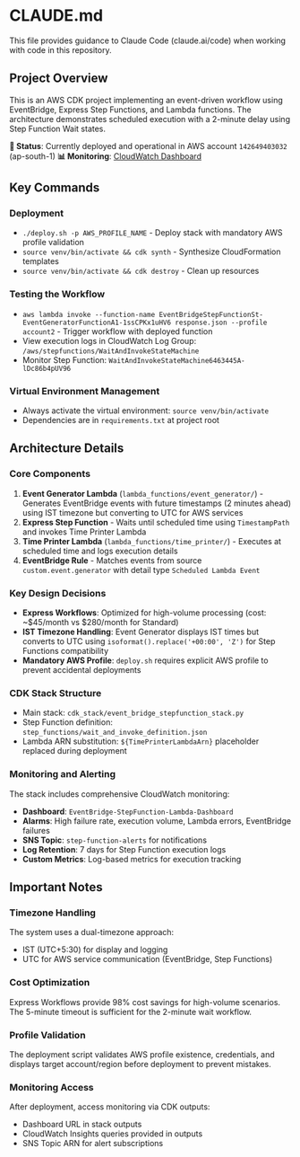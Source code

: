 # CLAUDE.md

This file provides guidance to Claude Code (claude.ai/code) when working with code in this repository.

## Project Overview

This is an AWS CDK project implementing an event-driven workflow using EventBridge, Express Step Functions, and Lambda functions. The architecture demonstrates scheduled execution with a 2-minute delay using Step Function Wait states.

**🚀 Status**: Currently deployed and operational in AWS account `142649403032` (ap-south-1)
**📊 Monitoring**: [CloudWatch Dashboard](https://console.aws.amazon.com/cloudwatch/home?region=ap-south-1#dashboards:name=EventBridge-StepFunction-Lambda-Dashboard)

## Key Commands

### Deployment
- `./deploy.sh -p AWS_PROFILE_NAME` - Deploy stack with mandatory AWS profile validation
- `source venv/bin/activate && cdk synth` - Synthesize CloudFormation templates
- `source venv/bin/activate && cdk destroy` - Clean up resources

### Testing the Workflow
- `aws lambda invoke --function-name EventBridgeStepFunctionSt-EventGeneratorFunctionA1-1ssCPKx1uHV6 response.json --profile account2` - Trigger workflow with deployed function
- View execution logs in CloudWatch Log Group: `/aws/stepfunctions/WaitAndInvokeStateMachine`
- Monitor Step Function: `WaitAndInvokeStateMachine6463445A-lDc86b4pUV96`

### Virtual Environment Management
- Always activate the virtual environment: `source venv/bin/activate`
- Dependencies are in `requirements.txt` at project root

## Architecture Details

### Core Components
1. **Event Generator Lambda** (`lambda_functions/event_generator/`) - Generates EventBridge events with future timestamps (2 minutes ahead) using IST timezone but converting to UTC for AWS services
2. **Express Step Function** - Waits until scheduled time using `TimestampPath` and invokes Time Printer Lambda
3. **Time Printer Lambda** (`lambda_functions/time_printer/`) - Executes at scheduled time and logs execution details
4. **EventBridge Rule** - Matches events from source `custom.event.generator` with detail type `Scheduled Lambda Event`

### Key Design Decisions
- **Express Workflows**: Optimized for high-volume processing (cost: ~$45/month vs $280/month for Standard)
- **IST Timezone Handling**: Event Generator displays IST times but converts to UTC using `isoformat().replace('+00:00', 'Z')` for Step Functions compatibility
- **Mandatory AWS Profile**: `deploy.sh` requires explicit AWS profile to prevent accidental deployments

### CDK Stack Structure
- Main stack: `cdk_stack/event_bridge_stepfunction_stack.py`
- Step Function definition: `step_functions/wait_and_invoke_definition.json`
- Lambda ARN substitution: `${TimePrinterLambdaArn}` placeholder replaced during deployment

### Monitoring and Alerting
The stack includes comprehensive CloudWatch monitoring:
- **Dashboard**: `EventBridge-StepFunction-Lambda-Dashboard`
- **Alarms**: High failure rate, execution volume, Lambda errors, EventBridge failures  
- **SNS Topic**: `step-function-alerts` for notifications
- **Log Retention**: 7 days for Step Function execution logs
- **Custom Metrics**: Log-based metrics for execution tracking

## Important Notes

### Timezone Handling
The system uses a dual-timezone approach:
- IST (UTC+5:30) for display and logging
- UTC for AWS service communication (EventBridge, Step Functions)

### Cost Optimization
Express Workflows provide 98% cost savings for high-volume scenarios. The 5-minute timeout is sufficient for the 2-minute wait workflow.

### Profile Validation
The deployment script validates AWS profile existence, credentials, and displays target account/region before deployment to prevent mistakes.

### Monitoring Access
After deployment, access monitoring via CDK outputs:
- Dashboard URL in stack outputs
- CloudWatch Insights queries provided in outputs
- SNS Topic ARN for alert subscriptions